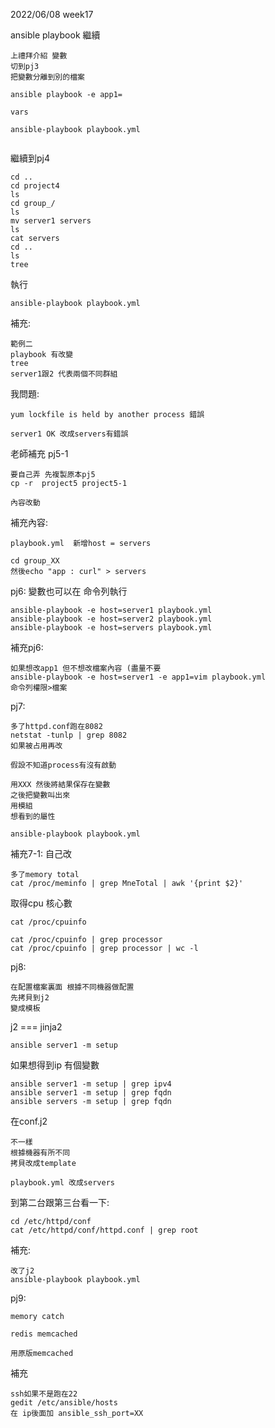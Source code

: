 2022/06/08 week17

ansible playbook 繼續
```
上禮拜介紹 變數
切到pj3
把變數分離到別的檔案
```
```
ansible playbook -e app1=

vars

ansible-playbook playbook.yml
```

![]()

繼續到pj4
```
cd ..
cd project4
ls
cd group_/
ls
mv server1 servers
ls
cat servers
cd ..
ls
tree
```
執行
```
ansible-playbook playbook.yml
```

補充:
```
範例二
playbook 有改變
tree
server1跟2 代表兩個不同群組
```


我問題: 
```
yum lockfile is held by another process 錯誤 
```
```
server1 OK 改成servers有錯誤
```



老師補充 pj5-1
```
要自己弄 先複製原本pj5
cp -r  project5 project5-1

內容改動
```

補充內容:
```
playbook.yml  新增host = servers

cd group_XX 
然後echo "app : curl" > servers
```


pj6: 變數也可以在 命令列執行
```
ansible-playbook -e host=server1 playbook.yml
ansible-playbook -e host=server2 playbook.yml
ansible-playbook -e host=servers playbook.yml
```

補充pj6: 
```
如果想改app1 但不想改檔案內容 (盡量不要
ansible-playbook -e host=server1 -e app1=vim playbook.yml
命令列權限>檔案
```
pj7:
```
多了httpd.conf跑在8082
netstat -tunlp | grep 8082
如果被占用再改
```

```
假設不知道process有沒有啟動
```
```
用XXX 然後將結果保存在變數
之後把變數叫出來
用模組
想看到的屬性
```

```
ansible-playbook playbook.yml
```
補充7-1: 自己改
```
多了memory total
cat /proc/meminfo | grep MneTotal | awk '{print $2}'
```

取得cpu 核心數
```
cat /proc/cpuinfo
```



```
cat /proc/cpuinfo | grep processor
cat /proc/cpuinfo | grep processor | wc -l
```

pj8: 
```
在配置檔案裏面 根據不同機器做配置  
先拷貝到j2  
變成模板
```
j2 === jinja2
```
ansible server1 -m setup
```
如果想得到ip
有個變數
```
ansible server1 -m setup | grep ipv4
ansible server1 -m setup | grep fqdn
ansible servers -m setup | grep fqdn
```

在conf.j2
```
不一樣
根據機器有所不同
拷貝改成template
```
```
playbook.yml 改成servers
```
到第二台跟第三台看一下:
```
cd /etc/httpd/conf
cat /etc/httpd/conf/httpd.conf | grep root
```
補充:
```
改了j2 
ansible-playbook playbook.yml
```

pj9:
```
memory catch

redis memcached

用原版memcached
```

補充
```
ssh如果不是跑在22
gedit /etc/ansible/hosts
在 ip後面加 ansible_ssh_port=XX
```